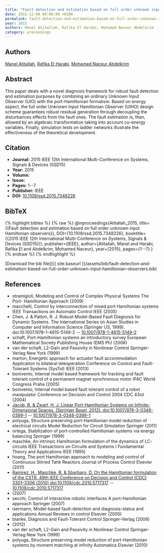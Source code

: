 ```yaml
---
title: "Fault detection and estimation based on full order unknown input Hamiltonian observers"
date: 2015-12-08 00:00:00 +0100
permalink: fault-detection-and-estimation-based-on-full-order-unknown-input-hamiltonian-observers
year: 2015
authors: Manel Atitallah, Rafika El Harabi, Mohamed Naceur Abdelkrim
category: proceedings
---
```

 
## Authors
[Manel Atitallah](authors/manel-atitallah), [Rafika El Harabi](authors/rafika-el-harabi), [Mohamed Naceur Abdelkrim](authors/mohamed-naceur-abdelkrim)
 
## Abstract
This paper deals with a novel diagnosis framework for robust fault detection and estimation purposes by combining an ordinary Unknown Input Observer (UIO) with the port-Hamiltonian formalism. Based on energy aspect, the full order Unknown Input Hamiltonian Observer (UIHO) design scheme guarantees robust residual generation through decoupling the disturbances effects from the fault ones. The fault estimation is, then, allowed by an algebraic transformation taking into account co-energy variables. Finally, simulation tests on ladder networks illustrate the effectiveness of the theoretical development.
 
## Citation
- **Journal:** 2015 IEEE 12th International Multi-Conference on Systems, Signals &amp; Devices (SSD15)
- **Year:** 2015
- **Volume:** 
- **Issue:** 
- **Pages:** 1--7
- **Publisher:** IEEE
- **DOI:** [10.1109/ssd.2015.7348226](https://doi.org/10.1109/ssd.2015.7348226)
 
## BibTeX
{% highlight bibtex %}
{% raw %}
@inproceedings{Atitallah_2015,
  title={{Fault detection and estimation based on full order unknown input Hamiltonian observers}},
  DOI={10.1109/ssd.2015.7348226},
  booktitle={{2015 IEEE 12th International Multi-Conference on Systems, Signals &amp; Devices (SSD15)}},
  publisher={IEEE},
  author={Atitallah, Manel and Harabi, Rafika El and Abdelkrim, Mohamed Naceur},
  year={2015},
  pages={1--7}
}
{% endraw %}
{% endhighlight %}
 
[Download the bib file]({{ site.baseurl }}/assets/bib/fault-detection-and-estimation-based-on-full-order-unknown-input-hamiltonian-observers.bib)
 
## References
- stramigioli, Modeling and Control of Complex Physical Systems The Port- Hamiltonian Approach (2009)
- macchelli, Control by interconnection of mixed port Hamiltonian systems IEEE Transactions on Automatic Control IEEE (2005)
- Chen, J. & Patton, R. J. Robust Model-Based Fault Diagnosis for Dynamic Systems. The International Series on Asian Studies in Computer and Information Science (Springer US, 1999). doi:10.1007/978-1-4615-5149-2 -- [10.1007/978-1-4615-5149-2](https://doi.org/10.1007/978-1-4615-5149-2)
- schaft, Port-Hamiltonian systems an introductory survey European Mathematical Society Publishing House (EMS Ph) (2006)
- van der schaft, L2-Gain and Passivity in Nonlinear Control Springer-Verlag New York (1999)
- marton, Energetic approach for actuator fault accommodation Application to bilateral teleoperation Conference on Control and Fault-Tolerant Systems (SysTol) IEEE (2013)
- bonivento, Internal model based framework for tracking and fault tolerant control of a permanent magnet synchronous motor IFAC World Congress Praha (2005)
- bonivento, Internal model based fault tolerant control of a robot manipulator Conference on Decision and Control 2004 CDC 43rd (2004)
- [Jacob, B. & Zwart, H. J. Linear Port-Hamiltonian Systems on Infinite-Dimensional Spaces. (Springer Basel, 2012). doi:10.1007/978-3-0348-0399-1](linear-port-hamiltonian-systems-on-infinite-dimensional-spaces) -- [10.1007/978-3-0348-0399-1](https://doi.org/10.1007/978-3-0348-0399-1)
- polyuga, Structure preserving port-Hamiltonian model reduction of electrical circuits Model Reduction for Circuit Simulation Springer (2011)
- ortega, Stabilization of port-controlled Hamiltonian systems via energy balancing Springer (1999)
- maschke, An intrinsic Hamiltonian formulation of the dynamics of LC-circuits IEEE Transactions on Circuits and Systems I Fundamental Theory and Applications IEEE (1995)
- hoang, The port Hamiltonian approach to modeling and control of Continuous Stirred Tank Reactors Journal of Process Control Elsevier (2011)
- [Ramirez, H., Maschke, B. & Sbarbaro, D. On the Hamiltonian formulation of the CSTR. 49th IEEE Conference on Decision and Control (CDC) 3301–3306 (2010) doi:10.1109/cdc.2010.5717317](on-the-hamiltonian-formulation-of-the-cstr) -- [10.1109/cdc.2010.5717317](https://doi.org/10.1109/cdc.2010.5717317)
- (2007)
- secchi, Control of interactive robotic interfaces A port-Hamiltonian approach Springer (2007)
- isermann, Model-based fault-detection and diagnosis-status and applications Annual Reviews in control Elsevier (2005)
- blanke, Diagnosis and Fault-Tolerant Control Springer-Verlag (2006)
- (2012)
- van der schaft, L2-Gain and Passivity in Nonlinear Control Springer-Verlag New York (1999)
- polyuga, Structure preserving model reduction of port-Hamiltonian systems by moment matching at infinity Automatica Elsevier (2010)

